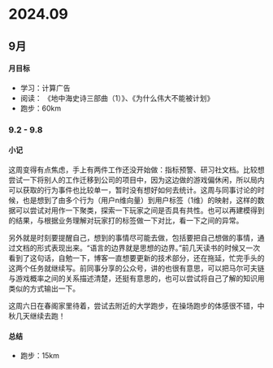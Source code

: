 # 2024.09

## 9月

#### 月目标
- 学习：计算广告
- 阅读： 《地中海史诗三部曲（1）》、《为什么伟大不能被计划》
- 跑步：60km


### 9.2 - 9.8

#### 小记

这周变得有点焦虑，手上有两件工作还没开始做：指标预警、研习社文档。比较想尝试一下将别人的工作迁移到公司的项目中，因为这边做的游戏偏休闲，所以局内可以获取的行为事件也比较单一，暂时没有想好如何去统计。这周与同事讨论的时候，也是想到了由多个行为（用户n维向量）到用户标签（1维）的映射，这样的数据可以尝试对用作一下聚类，探索一下玩家之间是否具有共性。也可以再建模得到的结果，与根据业务理解对玩家打的标签做一下对比，看一下之间的异常。

另外就是时刻要提醒自己，想到的事情尽可能去做，包括要把自己想做的事情，通过文档的形式表现出来。“语言的边界就是思想的边界。”前几天读书的时候又一次看到了这句话，自勉一下，博客一直想要更新的技术部分，还在拖延，忙完手头的这两个任务就继续写。前同事分享的公众号，讲的也很有意思，可以把马尔可夫链与游戏概率之间的关系描述清楚，还挺有意思的，也可以尝试将自己了解的知识用类似的方式输出一下。

这周六日在春阁家里待着，尝试去附近的大学跑步，在操场跑步的体感很不错，中秋几天继续去跑！

#### 总结
- 跑步：15km
